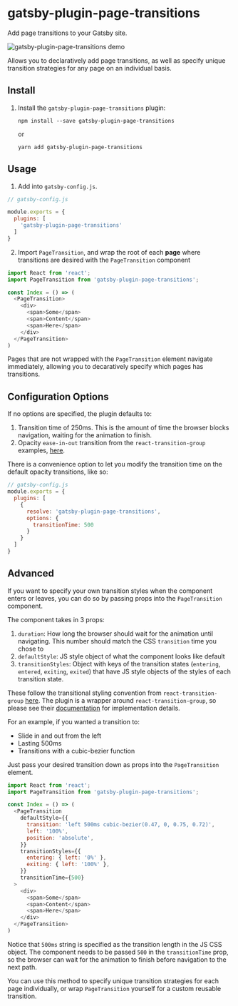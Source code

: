 # gatsby-plugin-page-transitions

Add page transitions to your Gatsby site.

![gatsby-plugin-page-transitions demo](https://cdn.rawgit.com/mongkuen/gatsby-plugin-page-transitions/da195e50/transition.gif)

Allows you to declaratively add page transitions, as well as specify unique transition strategies for any page on an individual basis.

## Install

1. Install the `gatsby-plugin-page-transitions` plugin:

    `npm install --save gatsby-plugin-page-transitions`

    or

    `yarn add gatsby-plugin-page-transitions`

## Usage

1. Add into `gatsby-config.js`.

```javascript
// gatsby-config.js

module.exports = {
  plugins: [
    'gatsby-plugin-page-transitions'
  ]
}
```

2. Import `PageTransition`, and wrap the root of each **page** where transitions are desired with the `PageTransition` component

```javascript
import React from 'react';
import PageTransition from 'gatsby-plugin-page-transitions';

const Index = () => (
  <PageTransition>
    <div>
      <span>Some</span>
      <span>Content</span>
      <span>Here</span>
    </div>
  </PageTransition>
)
```

Pages that are not wrapped with the `PageTransition` element navigate immediately, allowing you to decaratively specify which pages has transitions.

## Configuration Options
If no options are specified, the plugin defaults to:

1. Transition time of 250ms. This is the amount of time the browser blocks navigation, waiting for the animation to finish.
2. Opacity `ease-in-out` transition from the `react-transition-group` examples, [here](https://reactcommunity.org/react-transition-group/transition).

There is a convenience option to let you modify the transition time on the default opacity transitions, like so:
```javascript
// gatsby-config.js
module.exports = {
  plugins: [
    {
      resolve: 'gatsby-plugin-page-transitions',
      options: {
        transitionTime: 500
      }
    }
  ]
}
```

## Advanced
If you want to specify your own transition styles when the component enters or leaves, you can do so by passing props into the `PageTransition` component.

The component takes in 3 props:
1. `duration`: How long the browser should wait for the animation until navigating. This number should match the CSS `transition` time you chose to
2. `defaultStyle`: JS style object of what the component looks like default
3. `transitionStyles`: Object with keys of the transition states (`entering`, `entered`, `exiting`, `exited`) that have JS style objects of the styles of each transition state.

These follow the transitional styling convention from `react-transition-group` [here](https://reactcommunity.org/react-transition-group/transition).
The plugin is a wrapper around `react-transition-group`, so please see their [documentation](https://reactcommunity.org/react-transition-group/transition) for implementation details.

For an example, if you wanted a transition to:
- Slide in and out from the left
- Lasting 500ms
- Transitions with a cubic-bezier function

Just pass your desired transition down as props into the `PageTransition` element.

```javascript
import React from 'react';
import PageTransition from 'gatsby-plugin-page-transitions';

const Index = () => (
  <PageTransition
    defaultStyle={{
      transition: 'left 500ms cubic-bezier(0.47, 0, 0.75, 0.72)',
      left: '100%',
      position: 'absolute',
    }}
    transitionStyles={{
      entering: { left: '0%' },
      exiting: { left: '100%' },
    }}
    transitionTime={500}
  >
    <div>
      <span>Some</span>
      <span>Content</span>
      <span>Here</span>
    </div>
  </PageTransition>
)
```

Notice that `500ms` string is specified as the transition length in the JS CSS object. The component needs to be passed `500` in the `transitionTime` prop, so the browser can wait for the animation to finish before navigation to the next path.

You can use this method to specify unique transition strategies for each page individually, or wrap `PageTransition` yourself for a custom reusable transition.
